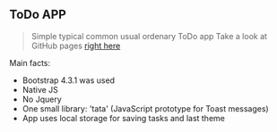 ## ToDo APP
>Simple typical common usual ordenary  ToDo app
>Take a look at GitHub pages [right here](https://ic3top.github.io/ToDo_app/)


Main facts:
<ul><li>Bootstrap 4.3.1 was used</li>
<li>Native JS</li>
<li>No Jquery</li>
<li>One small library: 'tata' (JavaScript prototype for Toast messages)</li>
<li>App uses local storage for saving tasks and last theme</li></ul>
